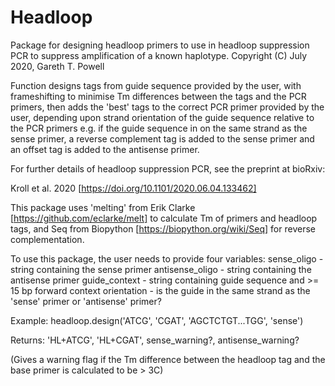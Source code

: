 # Headloop
Package for designing headloop primers to use in headloop suppression PCR to 
suppress amplification of a known haplotype.
Copyright (C) July 2020, Gareth T. Powell

Function designs tags from guide sequence provided by the user, with frameshifting 
to minimise Tm differences between the tags and the PCR primers, then adds the 'best' 
tags to the correct PCR primer provided by the user, depending upon strand orientation 
of the guide sequence relative to the PCR primers e.g. if the guide sequence in on the
same strand as the sense primer, a reverse complement tag is added to the sense 
primer and an offset tag is added to the antisense primer.

For further details of headloop suppression PCR, see the preprint at bioRxiv:

Kroll et al. 2020 [https://doi.org/10.1101/2020.06.04.133462]

This package uses 'melting' from Erik Clarke [https://github.com/eclarke/melt] to 
calculate Tm of primers and headloop tags, and Seq from Biopython 
[https://biopython.org/wiki/Seq] for reverse complementation.

To use this package, the user needs to provide four variables:
    sense_oligo - string containing the sense primer
    antisense_oligo - string containing the antisense primer
    guide_context - string containing guide sequence and >= 15 bp forward context
    orientation - is the guide in the same strand as the 'sense' primer or 'antisense' 
                  primer?

Example:
    headloop.design('ATCG', 'CGAT', 'AGCTCTGT...TGG', 'sense')
    
Returns:
    'HL+ATCG', 'HL+CGAT', sense_warning?, antisense_warning?
    
   (Gives a warning flag if the Tm difference between the headloop tag and the 
    base primer is calculated to be > 3C)
